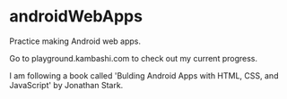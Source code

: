 androidWebApps
==============

Practice making Android web apps.

Go to playground.kambashi.com to check out my current progress.

I am following a book called 'Bulding Android Apps with HTML, CSS, and JavaScript' by Jonathan Stark.
